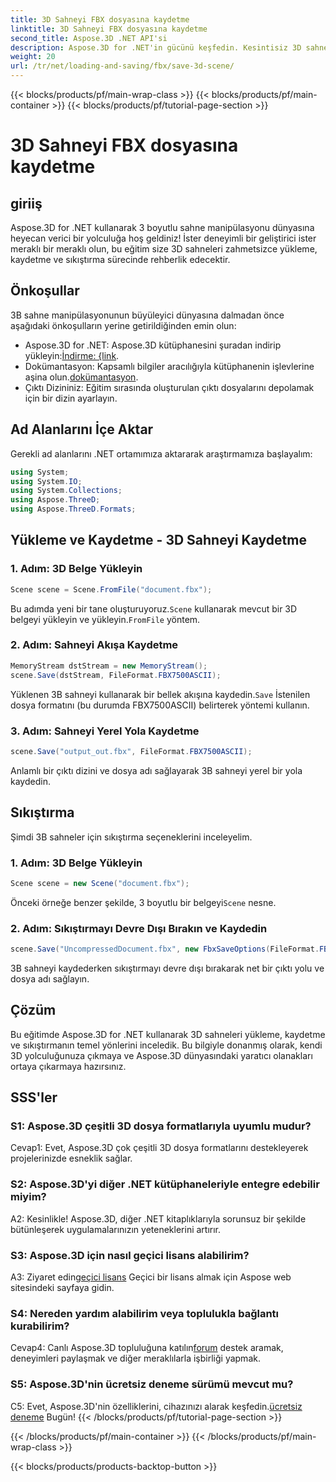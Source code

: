 ```yaml
---
title: 3D Sahneyi FBX dosyasına kaydetme
linktitle: 3D Sahneyi FBX dosyasına kaydetme
second_title: Aspose.3D .NET API'si
description: Aspose.3D for .NET'in gücünü keşfedin. Kesintisiz 3D sahne manipülasyonu için çok yönlü bir kitaplık. Zahmetsizce yükleyin, kaydedin ve sıkıştırın.
weight: 20
url: /tr/net/loading-and-saving/fbx/save-3d-scene/
---
```


{{< blocks/products/pf/main-wrap-class >}}
{{< blocks/products/pf/main-container >}}
{{< blocks/products/pf/tutorial-page-section >}}

# 3D Sahneyi FBX dosyasına kaydetme

## giriiş

Aspose.3D for .NET kullanarak 3 boyutlu sahne manipülasyonu dünyasına heyecan verici bir yolculuğa hoş geldiniz! İster deneyimli bir geliştirici ister meraklı bir meraklı olun, bu eğitim size 3D sahneleri zahmetsizce yükleme, kaydetme ve sıkıştırma sürecinde rehberlik edecektir.

## Önkoşullar

3B sahne manipülasyonunun büyüleyici dünyasına dalmadan önce aşağıdaki önkoşulların yerine getirildiğinden emin olun:

-  Aspose.3D for .NET: Aspose.3D kütüphanesini şuradan indirip yükleyin:[İndirme: {link](https://releases.aspose.com/3d/net/).
-  Dokümantasyon: Kapsamlı bilgiler aracılığıyla kütüphanenin işlevlerine aşina olun.[dokümantasyon](https://reference.aspose.com/3d/net/).
- Çıktı Dizininiz: Eğitim sırasında oluşturulan çıktı dosyalarını depolamak için bir dizin ayarlayın.

## Ad Alanlarını İçe Aktar

Gerekli ad alanlarını .NET ortamımıza aktararak araştırmamıza başlayalım:

```csharp
using System;
using System.IO;
using System.Collections;
using Aspose.ThreeD;
using Aspose.ThreeD.Formats;
```

## Yükleme ve Kaydetme - 3D Sahneyi Kaydetme

### 1. Adım: 3D Belge Yükleyin

```csharp
Scene scene = Scene.FromFile("document.fbx");
```

 Bu adımda yeni bir tane oluşturuyoruz.`Scene` kullanarak mevcut bir 3D belgeyi yükleyin ve yükleyin.`FromFile` yöntem.

### 2. Adım: Sahneyi Akışa Kaydetme

```csharp
MemoryStream dstStream = new MemoryStream();
scene.Save(dstStream, FileFormat.FBX7500ASCII);
```

 Yüklenen 3B sahneyi kullanarak bir bellek akışına kaydedin.`Save` İstenilen dosya formatını (bu durumda FBX7500ASCII) belirterek yöntemi kullanın.


### 3. Adım: Sahneyi Yerel Yola Kaydetme

```csharp
scene.Save("output_out.fbx", FileFormat.FBX7500ASCII);
```

Anlamlı bir çıktı dizini ve dosya adı sağlayarak 3B sahneyi yerel bir yola kaydedin.

## Sıkıştırma

Şimdi 3B sahneler için sıkıştırma seçeneklerini inceleyelim.

### 1. Adım: 3D Belge Yükleyin

```csharp
Scene scene = new Scene("document.fbx");
```

 Önceki örneğe benzer şekilde, 3 boyutlu bir belgeyi`Scene` nesne.

### 2. Adım: Sıkıştırmayı Devre Dışı Bırakın ve Kaydedin

```csharp
scene.Save("UncompressedDocument.fbx", new FbxSaveOptions(FileFormat.FBX7500ASCII) { EnableCompression = false });
```

3B sahneyi kaydederken sıkıştırmayı devre dışı bırakarak net bir çıktı yolu ve dosya adı sağlayın.

## Çözüm

Bu eğitimde Aspose.3D for .NET kullanarak 3D sahneleri yükleme, kaydetme ve sıkıştırmanın temel yönlerini inceledik. Bu bilgiyle donanmış olarak, kendi 3D yolculuğunuza çıkmaya ve Aspose.3D dünyasındaki yaratıcı olanakları ortaya çıkarmaya hazırsınız.

## SSS'ler

### S1: Aspose.3D çeşitli 3D dosya formatlarıyla uyumlu mudur?

Cevap1: Evet, Aspose.3D çok çeşitli 3D dosya formatlarını destekleyerek projelerinizde esneklik sağlar.

### S2: Aspose.3D'yi diğer .NET kütüphaneleriyle entegre edebilir miyim?

A2: Kesinlikle! Aspose.3D, diğer .NET kitaplıklarıyla sorunsuz bir şekilde bütünleşerek uygulamalarınızın yeteneklerini artırır.

### S3: Aspose.3D için nasıl geçici lisans alabilirim?

 A3: Ziyaret edin[geçici lisans](https://purchase.aspose.com/temporary-license/) Geçici bir lisans almak için Aspose web sitesindeki sayfaya gidin.

### S4: Nereden yardım alabilirim veya toplulukla bağlantı kurabilirim?

 Cevap4: Canlı Aspose.3D topluluğuna katılın[forum](https://forum.aspose.com/c/3d/18) destek aramak, deneyimleri paylaşmak ve diğer meraklılarla işbirliği yapmak.

### S5: Aspose.3D'nin ücretsiz deneme sürümü mevcut mu?

 C5: Evet, Aspose.3D'nin özelliklerini, cihazınızı alarak keşfedin.[ücretsiz deneme](https://releases.aspose.com/) Bugün!
{{< /blocks/products/pf/tutorial-page-section >}}

{{< /blocks/products/pf/main-container >}}
{{< /blocks/products/pf/main-wrap-class >}}

{{< blocks/products/products-backtop-button >}}
